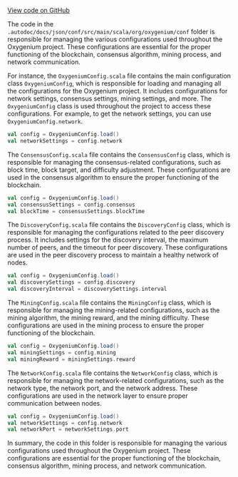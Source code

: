 [View code on GitHub](https://github.com/oxygenium/oxygenium/.autodoc/docs/json/conf/src/main/scala)

The code in the `.autodoc/docs/json/conf/src/main/scala/org/oxygenium/conf` folder is responsible for managing the various configurations used throughout the Oxygenium project. These configurations are essential for the proper functioning of the blockchain, consensus algorithm, mining process, and network communication.

For instance, the `OxygeniumConfig.scala` file contains the main configuration class `OxygeniumConfig`, which is responsible for loading and managing all the configurations for the Oxygenium project. It includes configurations for network settings, consensus settings, mining settings, and more. The `OxygeniumConfig` class is used throughout the project to access these configurations. For example, to get the network settings, you can use `OxygeniumConfig.network`.

```scala
val config = OxygeniumConfig.load()
val networkSettings = config.network
```

The `ConsensusConfig.scala` file contains the `ConsensusConfig` class, which is responsible for managing the consensus-related configurations, such as block time, block target, and difficulty adjustment. These configurations are used in the consensus algorithm to ensure the proper functioning of the blockchain.

```scala
val config = OxygeniumConfig.load()
val consensusSettings = config.consensus
val blockTime = consensusSettings.blockTime
```

The `DiscoveryConfig.scala` file contains the `DiscoveryConfig` class, which is responsible for managing the configurations related to the peer discovery process. It includes settings for the discovery interval, the maximum number of peers, and the timeout for peer discovery. These configurations are used in the peer discovery process to maintain a healthy network of nodes.

```scala
val config = OxygeniumConfig.load()
val discoverySettings = config.discovery
val discoveryInterval = discoverySettings.interval
```

The `MiningConfig.scala` file contains the `MiningConfig` class, which is responsible for managing the mining-related configurations, such as the mining algorithm, the mining reward, and the mining difficulty. These configurations are used in the mining process to ensure the proper functioning of the blockchain.

```scala
val config = OxygeniumConfig.load()
val miningSettings = config.mining
val miningReward = miningSettings.reward
```

The `NetworkConfig.scala` file contains the `NetworkConfig` class, which is responsible for managing the network-related configurations, such as the network type, the network port, and the network address. These configurations are used in the network layer to ensure proper communication between nodes.

```scala
val config = OxygeniumConfig.load()
val networkSettings = config.network
val networkPort = networkSettings.port
```

In summary, the code in this folder is responsible for managing the various configurations used throughout the Oxygenium project. These configurations are essential for the proper functioning of the blockchain, consensus algorithm, mining process, and network communication.
